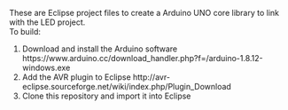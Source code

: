 These are Eclipse project files to create a Arduino UNO core library to link with the LED project.<br>
To build:<br>
<ol>
<li>Download and install the Arduino software https://www.arduino.cc/download_handler.php?f=/arduino-1.8.12-windows.exe</li>
<li>Add the AVR plugin to Eclipse http://avr-eclipse.sourceforge.net/wiki/index.php/Plugin_Download</li>
<li>Clone this repository and import it into Eclipse</li>
</ol>

